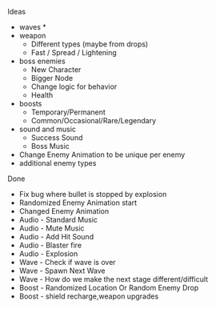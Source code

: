 

Ideas
* waves
  *
* weapon
  * Different types (maybe from drops)
  * Fast / Spread / Lightening
* boss enemies
  * New Character
  * Bigger Node
  * Change logic for behavior
  * Health
* boosts
  * Temporary/Permanent
  * Common/Occasional/Rare/Legendary
* sound and music
  * Success Sound
  * Boss Music
* Change Enemy Animation to be unique per enemy
* additional enemy types


Done
* Fix bug where bullet is stopped by explosion
* Randomized Enemy Animation start
* Changed Enemy Animation
* Audio - Standard Music
* Audio - Mute Music
* Audio - Add Hit Sound
* Audio - Blaster fire
* Audio - Explosion
* Wave - Check if wave is over
* Wave - Spawn Next Wave
* Wave - How do we make the next stage different/difficult
* Boost - Randomized Location Or Random Enemy Drop
* Boost - shield recharge,weapon upgrades
